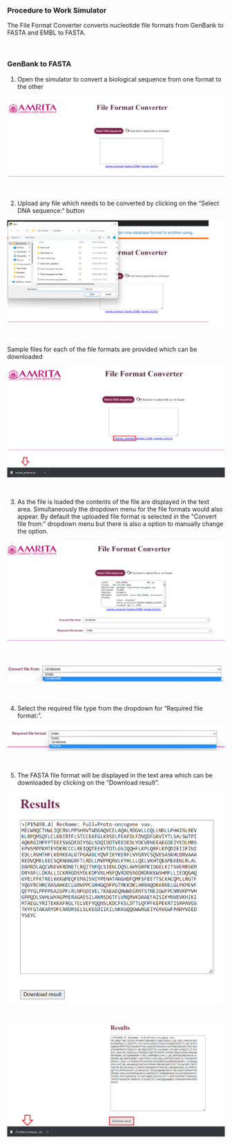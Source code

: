 ### Procedure to Work Simulator

The File Format Converter converts nucleotide file formats from GenBank to FASTA and EMBL to FASTA.

&nbsp;
### GenBank to FASTA

1.	Open the simulator to convert a biological sequence from one format to the other

<img src="images/1.png" title="" />

 &nbsp;

 
2.	Upload any file which needs to be converted by clicking on the “Select DNA sequence:“ button

<img src="images/2.png" title="" />

 &nbsp;
 
 Sample files for each of the file formats are provided which can be downloaded
 
 <img src="images/3.png" title="" />

 &nbsp;
 
 
3. As the file is loaded the contents of the file are displayed in the text area. Simultaneously the dropdown menu for the file formats would also appear. By default the uploaded file format is selected in the "Convert file from:" dropdown menu but there is also a option to manually change the option.  
 
<img src="images/4.png" title="" />

 &nbsp;
 
<img src="images/5.png" title="" />

 &nbsp;


4.	Select the required file type from the dropdown for “Required file format:”. 
 
 <img src="images/6.png" title="" />

 &nbsp;
 
5.	The FASTA file format will be displayed in the text area which can be downloaded by clicking on the “Download result”.

<img src="images/7.png" title="" />

 &nbsp;
 
<img src="images/8.png" title="" />

 &nbsp;
